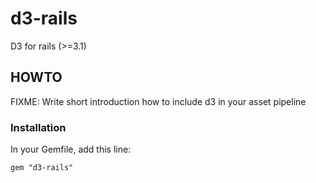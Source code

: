 # d3-rails

D3 for rails (>=3.1)

## HOWTO

FIXME: Write short introduction how to include d3 in your asset pipeline

### Installation

In your Gemfile, add this line:

    gem "d3-rails"

